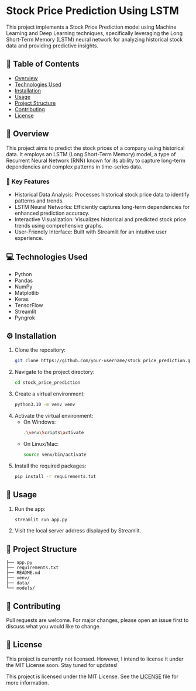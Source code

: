 # Stock Price Prediction Using LSTM

This project implements a Stock Price Prediction model using Machine Learning and Deep Learning techniques, specifically leveraging the Long Short-Term Memory (LSTM) neural network for analyzing historical stock data and providing predictive insights.

## 📌 Table of Contents

- [Overview](#overview)
- [Technologies Used](#technologies-used)
- [Installation](#installation)
- [Usage](#usage)
- [Project Structure](#project-structure)
- [Contributing](#contributing)
- [License](#license)

## 🌟 Overview

This project aims to predict the stock prices of a company using historical data. It employs an LSTM (Long Short-Term Memory) model, a type of Recurrent Neural Network (RNN) known for its ability to capture long-term dependencies and complex patterns in time-series data.

### 🔑 Key Features

- Historical Data Analysis: Processes historical stock price data to identify patterns and trends.
- LSTM Neural Networks: Efficiently captures long-term dependencies for enhanced prediction accuracy.
- Interactive Visualization: Visualizes historical and predicted stock price trends using comprehensive graphs.
- User-Friendly Interface: Built with Streamlit for an intuitive user experience.

## 💻 Technologies Used

- Python
- Pandas
- NumPy
- Matplotlib
- Keras
- TensorFlow
- Streamlit
- Pyngrok

## ⚙️ Installation

1. Clone the repository:
   ```bash
   git clone https://github.com/your-username/stock_price_prediction.git
   ```
2. Navigate to the project directory:
   ```bash
   cd stock_price_prediction
   ```
3. Create a virtual environment:
   ```bash
   python3.10 -m venv venv
   ```
4. Activate the virtual environment:
   - On Windows:
     ```bash
     .\venv\Scripts\activate
     ```
   - On Linux/Mac:
     ```bash
     source venv/bin/activate
     ```
5. Install the required packages:
   ```bash
   pip install -r requirements.txt
   ```

## 🚀 Usage

1. Run the app:
   ```bash
   streamlit run app.py
   ```
2. Visit the local server address displayed by Streamlit.

## 📁 Project Structure

```
├── app.py
├── requirements.txt
├── README.md
├── venv/
├── data/
└── models/
```

## 🤝 Contributing

Pull requests are welcome. For major changes, please open an issue first to discuss what you would like to change.

## 📜 License

This project is currently not licensed. However, I intend to license it under the MIT License soon. Stay tuned for updates!


This project is licensed under the MIT License. See the [LICENSE](LICENSE) file for more information.





 
